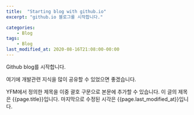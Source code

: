 ```yaml
---
title:	"Starting blog with github.io"
excerpt: "github.io 블로그를 시작합니다."

categories:
	- Blog
tags:
	- Blog
last_modified_at: 2020-08-16T21:08:00-00:00
---
```


Github blog를 시작합니다.

여기에 개발관련 지식을 많이 공유할 수 있었으면 좋겠습니다.

YFM에서 정의한 제목을 이중 괄호 구문으로 본문에 추가할 수 있습니다.
이 글의 제목은 {{page.title}}입니다.
마지막으로 수정된 시각은 {{page.last_modified_at}}입니다.
